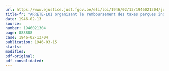 ```yaml
---
url: https://www.ejustice.just.fgov.be/eli/loi/1946/02/13/1946021304/justel
title-fr: "ARRETE-LOI organisant le remboursement des taxes perçues indûment pour le renouvellement de dépôts de marques de fabrique et de commerce"
date: 1946-02-13
source:
number: 1946021304
page: 888888
case: 1946-02-13/04
publication: 1946-03-15
starts:
modifies:
pdf-original:
pdf-consolidated:
---
```



